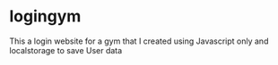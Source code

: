 # logingym
This a login website for a gym that I created using Javascript only and localstorage to save User data
